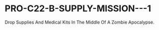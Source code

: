 # PRO-C22-B-SUPPLY-MISSION---1
Drop Supplies And Medical Kits In The Middle Of A Zombie Apocalypse.
